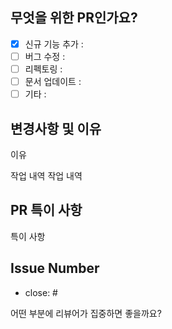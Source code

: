 ## 무엇을 위한 PR인가요?

- [x] 신규 기능 추가 :
- [ ] 버그 수정 :
- [ ] 리펙토링 :
- [ ] 문서 업데이트 :
- [ ] 기타 :

## 변경사항 및 이유

이유

작업 내역
작업 내역

## PR 특이 사항

특이 사항

## Issue Number

- close: #

어떤 부분에 리뷰어가 집중하면 좋을까요?
